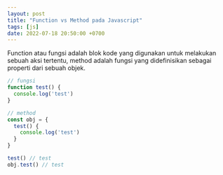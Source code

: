 ```yaml
---
layout: post
title: "Function vs Method pada Javascript"
tags: [js]
date: 2022-07-18 20:50:00 +0700
---
```


Function atau fungsi adalah blok kode yang digunakan untuk melakukan sebuah aksi tertentu, method adalah fungsi yang didefinisikan sebagai properti dari sebuah objek.

```js
// fungsi
function test() {
  console.log('test')
}

// method
const obj = {
  test() {
    console.log('test')
  }
}

test() // test
obj.test() // test
```
